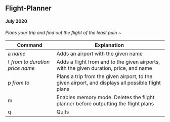 ## Flight-Planner 
#### July 2020

*Plans your trip and find out the flight of the least pain ~*

| Command | Explanation |
| --- | --- |
| a *name* | Adds an airport with the given name |
| f *from to duration price name*| Adds a flight from and to the given airports, with the given duration, price, and name |
| p *from to* | Plans a trip from the given airport, to the given airport, and displays all possible flight plans |
| m | Enables memory mode. Deletes the flight planner before outputting the flight plans |
| q | Quits |
